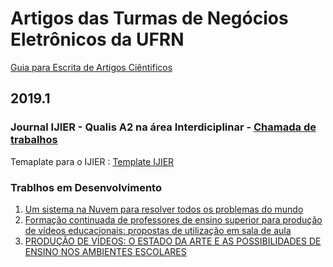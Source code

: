 
# Artigos das Turmas de Negócios Eletrônicos da UFRN

[Guia para Escrita de Artigos Ciêntificos](https://docs.google.com/document/d/1EO0oFDhCDIrdFhSuv943vHrbwlfDpdVDLcz__mHHJdA)


## 2019.1
### Journal IJIER - Qualis A2 na área Interdiciplinar - [Chamada de trabalhos](https://ijier.net/ijier/cfp) 
Temaplate para o IJIER : [Template IJIER](https://docs.google.com/document/d/1pVRtEzSiuonfiS08IcdXQHXIYctiCQYpjothuQtrn7k)

### Trablhos em Desenvolvimento

1. [Um sistema na Nuvem para resolver todos os problemas do mundo](https://docs.google.com/document/d/1pVRtEzSiuonfiS08IcdXQHXIYctiCQYpjothuQtrn7k/edit)
1. [Formação continuada de professores de ensino superior para produção de vídeos educacionais: propostas de utilização em sala de aula](https://docs.google.com/document/d/1GYGCOIyPfrDP2S7jBdpP_ZoQKFJuYELvPoJfxg6ry-A/edit)
1. [PRODUÇÃO DE VÍDEOS: O ESTADO DA ARTE E AS POSSIBILIDADES DE ENSINO NOS AMBIENTES ESCOLARES](https://docs.google.com/document/d/1HA7v-c7WNiPlSDV9T9V5OMQOX89cTNb5z1ZogOiL2Uo/edit?usp=sharing)

